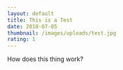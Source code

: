 ```yaml
---
layout: default
title: This is a Test
date: 2018-07-05
thumbnail: /images/uploads/test.jpg
rating: 1
---
```


How does this thing work?
